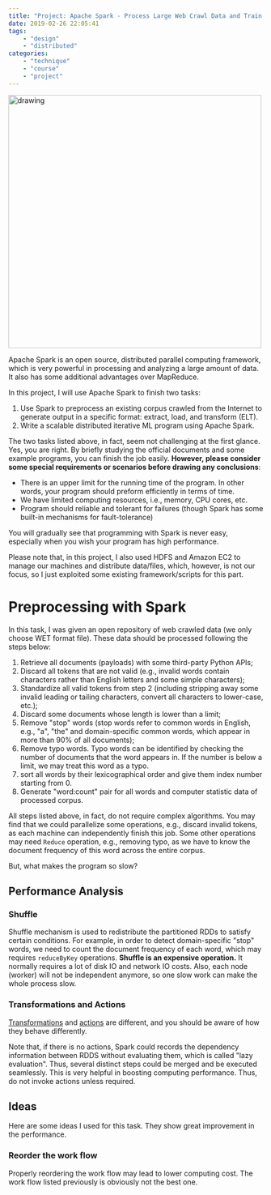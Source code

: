 ```yaml
---
title: "Project: Apache Spark - Process Large Web Crawl Data and Train ML Model"
date: 2019-02-26 22:05:41
tags:
    - "design"
    - "distributed"
categories:
    - "technique"
    - "course"
    - "project"
---
```


<img src="spark.png" alt="drawing" width="500"/>

<br>

Apache Spark is an open source, distributed parallel computing framework, which is very powerful in processing and analyzing a large amount of data. It also has some additional advantages over MapReduce.

In this project, I will use Apache Spark to finish two tasks:

1. Use Spark to preprocess an existing corpus crawled from the Internet to generate output in a specific format: extract, load, and transform (ELT).
2. Write a scalable distributed iterative ML program using Apache Spark.

The two tasks listed above, in fact, seem not challenging at the first glance. Yes, you are right. By briefly studying the official documents and some example programs, you can finish the job easily. **However, please consider some special requirements or scenarios before drawing any conclusions**:

- There is an upper limit for the running time of the program. In other words, your program should preform efficiently in terms of time.
- We have limited computing resources, i.e., memory, CPU cores, etc.
- Program should reliable and tolerant for failures (though Spark has some built-in mechanisms for fault-tolerance)

You will gradually see that programming with Spark is never easy, especially when you wish your program has high performance.

Please note that, in this project, I also used HDFS and Amazon EC2 to manage our machines and distribute data/files, which, however, is not our focus, so I just exploited some existing framework/scripts for this part.

# Preprocessing with Spark

In this task, I was given an open repository of web crawled data (we only choose WET format file). These data should be processed following the steps below:

1. Retrieve all documents (payloads) with some third-party Python APIs;
2. Discard all tokens that are not valid (e.g., invalid words contain characters rather than English letters and some simple characters);
3. Standardize all valid tokens from step 2 (including stripping away some invalid leading or tailing characters, convert all characters to lower-case, etc.);
4. Discard some documents whose length is lower than a limit;
5. Remove "stop" words (stop words refer to common words in English, e.g., "a", "the" and domain-specific common words, which appear in more than 90% of all documents);
6. Remove typo words. Typo words can be identified by checking the number of documents that the word appears in. If the number is below a limit, we may treat this word as a typo.
7. sort all words by their lexicographical order and give them index number starting from 0.
8. Generate "word:count" pair for all words and computer statistic data of processed corpus.

All steps listed above, in fact, do not require complex algorithms. You may find that we could parallelize some operations, e.g., discard invalid tokens, as each machine can independently finish this job. Some other operations may need `Reduce` operation, e.g., removing typo, as we have to know the document frequency of this word across the entire corpus.

But, what makes the program so slow?

## Performance Analysis

### Shuffle

Shuffle mechanism is used to redistribute the partitioned RDDs to satisfy certain conditions. For example, in order to detect domain-specific "stop" words, we need to count the document frequency of each word, which may requires `reduceByKey` operations. **Shuffle is an expensive operation.** It normally requires a lot of disk IO and network IO costs. Also, each node (worker) will not be independent anymore, so one slow work can make the whole process slow.

### Transformations and Actions

[Transformations](https://spark.apache.org/docs/latest/rdd-programming-guide.html#transformations) and [actions](https://spark.apache.org/docs/latest/rdd-programming-guide.html#actions) are different, and you should be aware of how they behave differently.

Note that, if there is no actions, Spark could records the dependency information between RDDS without evaluating them, which is called "lazy evaluation". Thus, several distinct steps could be merged and be executed seamlessly. This is very helpful in boosting computing performance. Thus, do not invoke actions unless required.

## Ideas

Here are some ideas I used for this task. They show great improvement in the performance.

### Reorder the work flow

Properly reordering the work flow may lead to lower computing cost. The work flow listed previously is obviously not the best one.
